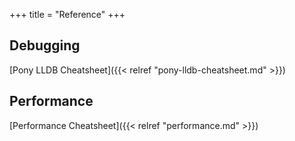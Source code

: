 +++
title = "Reference"
+++

## Debugging 

[Pony LLDB Cheatsheet]({{< relref "pony-lldb-cheatsheet.md" >}})

## Performance

[Performance Cheatsheet]({{< relref "performance.md" >}})
